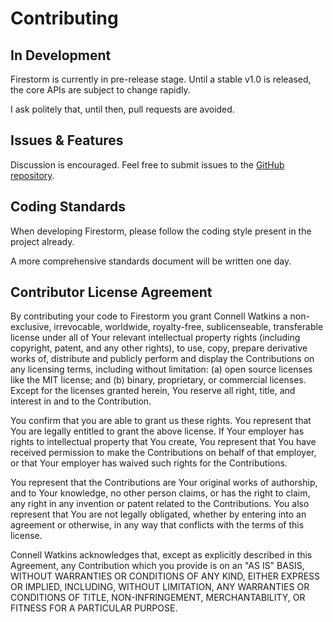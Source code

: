 # Contributing


## In Development

Firestorm is currently in pre-release stage. Until a stable v1.0 is released, the core APIs are subject to change rapidly.

I ask politely that, until then, pull requests are avoided.


## Issues & Features

Discussion is encouraged. Feel free to submit issues to the [GitHub repository](https://github.com/connellw/Firestorm).


## Coding Standards

When developing Firestorm, please follow the coding style present in the project already.

A more comprehensive standards document will be written one day.


## Contributor License Agreement

By contributing your code to Firestorm you grant Connell Watkins a non-exclusive, irrevocable, worldwide,
royalty-free, sublicenseable, transferable license under all of Your relevant intellectual property rights
(including copyright, patent, and any other rights), to use, copy, prepare derivative works of, distribute and
publicly perform and display the Contributions on any licensing terms, including without limitation:
(a) open source licenses like the MIT license; and (b) binary, proprietary, or commercial licenses. Except for the
licenses granted herein, You reserve all right, title, and interest in and to the Contribution.

You confirm that you are able to grant us these rights. You represent that You are legally entitled to grant the
above license. If Your employer has rights to intellectual property that You create, You represent that You have
received permission to make the Contributions on behalf of that employer, or that Your employer has waived such
rights for the Contributions.

You represent that the Contributions are Your original works of authorship, and to Your knowledge, no other person
claims, or has the right to claim, any right in any invention or patent related to the Contributions. You also
represent that You are not legally obligated, whether by entering into an agreement or otherwise, in any way that
conflicts with the terms of this license.

Connell Watkins acknowledges that, except as explicitly described in this Agreement, any Contribution which
you provide is on an "AS IS" BASIS, WITHOUT WARRANTIES OR CONDITIONS OF ANY KIND, EITHER EXPRESS OR IMPLIED,
INCLUDING, WITHOUT LIMITATION, ANY WARRANTIES OR CONDITIONS OF TITLE, NON-INFRINGEMENT, MERCHANTABILITY, OR FITNESS
FOR A PARTICULAR PURPOSE.
